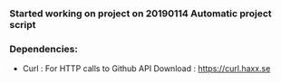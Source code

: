 ### Started working on project on 20190114 Automatic project script 
### Dependencies:
* Curl : For HTTP calls to Github API Download : https://curl.haxx.se

